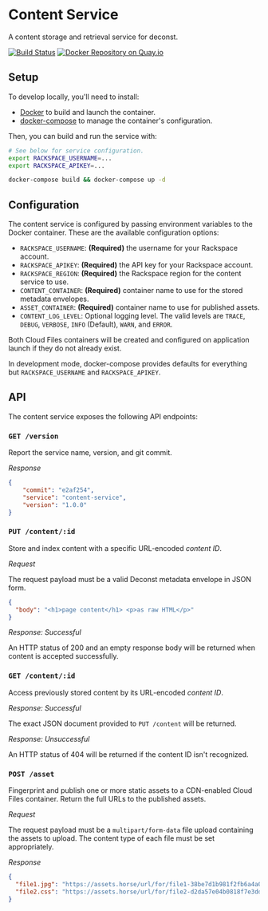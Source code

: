 # Content Service

A content storage and retrieval service for deconst.

[![Build Status](https://travis-ci.org/deconst/content-service.svg?branch=master)](https://travis-ci.org/deconst/content-service)
[![Docker Repository on Quay.io](https://quay.io/repository/deconst/content-service/status "Docker Repository on Quay.io")](https://quay.io/repository/deconst/content-service)

## Setup

To develop locally, you'll need to install:

 * [Docker](https://docs.docker.com/installation/#installation) to build and launch the container.
 * [docker-compose](https://docs.docker.com/compose/install/) to manage the container's configuration.

Then, you can build and run the service with:

```bash
# See below for service configuration.
export RACKSPACE_USERNAME=...
export RACKSPACE_APIKEY=...

docker-compose build && docker-compose up -d
```

## Configuration

The content service is configured by passing environment variables to the Docker container. These are the available configuration options:

 * `RACKSPACE_USERNAME`: **(Required)** the username for your Rackspace account.
 * `RACKSPACE_APIKEY`: **(Required)** the API key for your Rackspace account.
 * `RACKSPACE_REGION`: **(Required)** the Rackspace region for the content service to use.
 * `CONTENT_CONTAINER`: **(Required)** container name to use for the stored metadata envelopes.
 * `ASSET_CONTAINER`: **(Required)** container name to use for published assets.
 * `CONTENT_LOG_LEVEL`: Optional logging level. The valid levels are `TRACE`, `DEBUG`, `VERBOSE`, `INFO` (Default), `WARN`, and `ERROR`.

Both Cloud Files containers will be created and configured on application launch if they do not already exist.

In development mode, docker-compose provides defaults for everything but `RACKSPACE_USERNAME` and `RACKSPACE_APIKEY`.

## API

The content service exposes the following API endpoints:

### `GET /version`

Report the service name, version, and git commit.

*Response*

```json
{
    "commit": "e2af254",
    "service": "content-service",
    "version": "1.0.0"
}
```

### `PUT /content/:id`

Store and index content with a specific URL-encoded *content ID*.

*Request*

The request payload must be a valid Deconst metadata envelope in JSON form.

```json
{
  "body": "<h1>page content</h1> <p>as raw HTML</p>"
}
```

*Response: Successful*

An HTTP status of 200 and an empty response body will be returned when content is accepted successfully.

### `GET /content/:id`

Access previously stored content by its URL-encoded *content ID*.

*Response: Successful*

The exact JSON document provided to `PUT /content` will be returned.

*Response: Unsuccessful*

An HTTP status of 404 will be returned if the content ID isn't recognized.

### `POST /asset`

Fingerprint and publish one or more static assets to a CDN-enabled Cloud Files container. Return the full URLs to the published assets.

*Request*

The request payload must be a `multipart/form-data` file upload containing the assets to upload. The content type of each file must be set appropriately.

*Response*

```json
{
  "file1.jpg": "https://assets.horse/url/for/file1-38be7d1b981f2fb6a4a0a052453f887373dc1fe8.jpg",
  "file2.css": "https://assets.horse/url/for/file2-d2da57e04b0818f7e3dd18da3b73c9b54a73cbe5.css"
}
```
